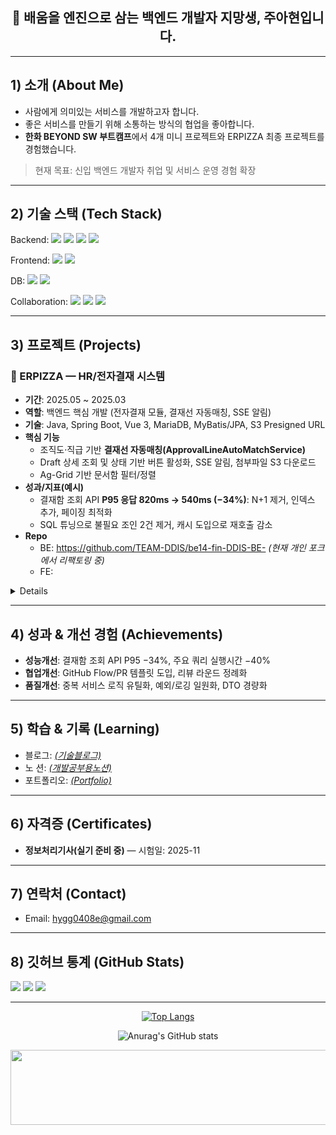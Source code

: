 
<!-- 프로필 상단 배너/한 줄 소개 -->
<h2 align="center">👋 배움을 엔진으로 삼는 백엔드 개발자 지망생, 주아현입니다.</h2>

---

## 1) 소개 (About Me)
- 사람에게 의미있는 서비스를 개발하고자 합니다.
- 좋은 서비스를 만들기 위해 소통하는 방식의 협업을 좋아합니다.
- **한화 BEYOND SW 부트캠프**에서 4개 미니 프로젝트와 ERPIZZA 최종 프로젝트를 경험했습니다.  
> 현재 목표: 신입 백엔드 개발자 취업 및 서비스 운영 경험 확장

---

## 2) 기술 스택 (Tech Stack)
Backend:
<img src="https://img.shields.io/badge/Java-17+-red" />
<img src="https://img.shields.io/badge/Spring%20Boot-3.x-brightgreen" />
<img src="https://img.shields.io/badge/JPA-ORM-orange" />
<img src="https://img.shields.io/badge/MyBatis-Mapper-blue" />
<br>

Frontend:
<img src="https://img.shields.io/badge/Vue.js-3-41B883" />
<img src="https://img.shields.io/badge/Composition%20API-v3-important" />
<br>

DB:  <img src="https://img.shields.io/badge/MariaDB-10.x-blue" />
<img src="https://img.shields.io/badge/MySQL-8.x-4479A1" />
<br>

Collaboration:
<img src="https://img.shields.io/badge/Git-F05032?logo=git&logoColor=white" />
<img src="https://img.shields.io/badge/GitHub-181717?logo=github&logoColor=white" />
<img src="https://img.shields.io/badge/Notion-000000?logo=notion&logoColor=white" />
<br>

---

## 3) 프로젝트 (Projects)

### 🚀 ERPIZZA — HR/전자결재 시스템
- **기간**: 2025.05 ~ 2025.03  
- **역할**: 백엔드 핵심 개발 (전자결재 모듈, 결재선 자동매칭, SSE 알림)  
- **기술**: Java, Spring Boot, Vue 3, MariaDB, MyBatis/JPA, S3 Presigned URL  
- **핵심 기능**
  - 조직도·직급 기반 **결재선 자동매칭(ApprovalLineAutoMatchService)**  
  - Draft 상세 조회 및 상태 기반 버튼 활성화, SSE 알림, 첨부파일 S3 다운로드  
  - Ag-Grid 기반 문서함 필터/정렬
- **성과/지표(예시)**
  - 결재함 조회 API **P95 응답 820ms → 540ms (−34%)**: N+1 제거, 인덱스 추가, 페이징 최적화  
  - SQL 튜닝으로 불필요 조인 2건 제거, 캐시 도입으로 재호출 감소
- **Repo**
  - BE: https://github.com/TEAM-DDIS/be14-fin-DDIS-BE- *(현재 개인 포크에서 리팩토링 중)*
  - FE:

<details>

</details>

---

## 4) 성과 & 개선 경험 (Achievements)
- **성능개선**: 결재함 조회 API P95 −34%, 주요 쿼리 실행시간 −40%  
- **협업개선**: GitHub Flow/PR 템플릿 도입, 리뷰 라운드 정례화  
- **품질개선**: 중복 서비스 로직 유틸화, 예외/로깅 일원화, DTO 경량화

---

## 5) 학습 & 기록 (Learning)

- 블로그: [*(기술블로그)*](https://dkgus0496.tistory.com/)
- 노 션: [*(개발공부용노션)*](https://www.notion.so/16c4a77d369b807292f4dbac31fe1a5b?source=copy_link)
- 포트폴리오: [*(Portfolio)*](https://jooahyeon.github.io/)


---

## 6) 자격증 (Certificates)
- **정보처리기사(실기 준비 중)** — 시험일: 2025-11

---

## 7) 연락처 (Contact)
- Email: hygg0408e@gmail.com

---

## 8) 깃허브 통계 (GitHub Stats)
<!-- username만 변경 -->
<p align="left">
  <img src="https://github-profile-summary-cards.vercel.app/api/cards/profile-details?username=Jooahyeon&theme=dracula" />
  <img src="https://github-profile-summary-cards.vercel.app/api/cards/repos-per-language?username=Jooahyeon&theme=dracula" />
  <img src="https://github-profile-summary-cards.vercel.app/api/cards/most-used-language?username=Jooahyeon&theme=dracula" />
</p>

---

<div align="center">

[![Top Langs](https://github-readme-stats.vercel.app/api/top-langs/?username=delay-100&layout=compact)](https://github.com/Jooahyeon)



![Anurag's GitHub stats](https://github-readme-stats.vercel.app/api?username=Jooahyeon&hide=contribs,prs&show_icons=true&theme=테마) 
</div>

<div align="center">

<a href="https://www.gitanimals.org/en_US?utm_medium=image&utm_source=Jooahyeon&utm_content=line">
  <img
    src="https://render.gitanimals.org/lines/Jooahyeon?pet-id=743114415578658078"
    width="600"
    height="120"
  />
</a>
  
</div>
